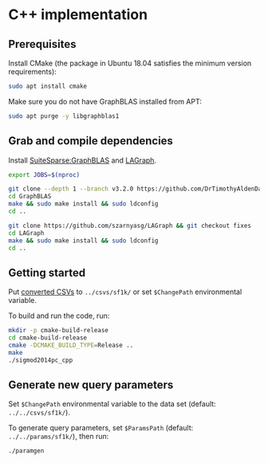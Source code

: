 # C++ implementation

## Prerequisites

Install CMake (the package in Ubuntu 18.04 satisfies the minimum version requirements):

```bash
sudo apt install cmake
```

Make sure you do not have GraphBLAS installed from APT:

```bash
sudo apt purge -y libgraphblas1
```

## Grab and compile dependencies

Install [SuiteSparse:GraphBLAS](https://github.com/DrTimothyAldenDavis/SuiteSparse) and [LAGraph](https://github.com/GraphBLAS/LAGraph/).

```bash
export JOBS=$(nproc)

git clone --depth 1 --branch v3.2.0 https://github.com/DrTimothyAldenDavis/GraphBLAS
cd GraphBLAS
make && sudo make install && sudo ldconfig
cd ..

git clone https://github.com/szarnyasg/LAGraph && git checkout fixes
cd LAGraph
make && sudo make install && sudo ldconfig
cd ..
```

## Getting started

Put [converted CSVs](../README.md#preprocessing-the-provided-data-sets) to `../csvs/sf1k/` or set `$ChangePath` environmental variable.

To build and run the code, run:

```bash
mkdir -p cmake-build-release
cd cmake-build-release
cmake -DCMAKE_BUILD_TYPE=Release ..
make
./sigmod2014pc_cpp
```

## Generate new query parameters

Set `$ChangePath` environmental variable to the data set (default: `../../csvs/sf1k/`).

To generate query parameters, set `$ParamsPath` (default: `../../params/sf1k/`), then run:

```bash
./paramgen
```
